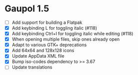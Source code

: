 Gaupol 1.5
==========

* [ ] Add support for building a Flatpak
* [x] Add keybinding L for toggling italic (#118)
* [x] Add keybinding Ctrl+I for toggling italic while editing (#118)
* [x] When opening multiple files, skip ones already open
* [x] Adapt to various GTK+ deprecations
* [x] Add 64x64 and 128x128 icons
* [x] Update AppData XML file
* [x] Bump iso-codes dependency to >= 3.67
* [ ] Update translations
